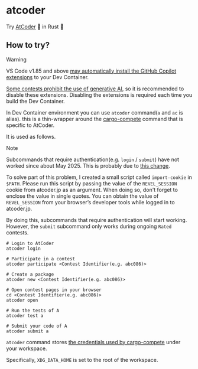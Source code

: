 # atcoder

Try [AtCoder](https://atcoder.jp/) 🐜 in Rust 🦀

## How to try?

> [!WARNING]
> VS Code v1.85 and above [may automatically install the GitHub Copilot extensions](https://github.com/microsoft/vscode-docs/blob/main/remote-release-notes/v1_85.md#automatically-install-the-github-copilot-and-pull-requests-extensions) to your Dev Container.
>
> [Some contests prohibit the use of generative AI](https://info.atcoder.jp/entry/llm-rules-en), so it is recommended to disable these extensions. Disabling the extensions is required each time you build the Dev Container.

In Dev Container environment you can use `atcoder` command(`a` and `ac` is alias). this is a thin-wrapper around the [cargo-compete](https://github.com/qryxip/cargo-compete) command that is specific to AtCoder.

It is used as follows.

> [!NOTE]
> Subcommands that require authentication(e.g. `login` / `submit`) have not worked since about May 2025. This is probably due to [this change](https://atcoder.jp/posts/1456).
>
> To solve part of this problem, I created a small script called `import-cookie` in `$PATH`. Please run this script by passing the value of the `REVEL_SESSION` cookie from atcoder.jp as an argument. When doing so, don't forget to enclose the value in single quotes. You can obtain the value of `REVEL_SESSION` from your browser’s developer tools while logged in to atcoder.jp.
>
> By doing this, subcommands that require authentication will start working. However, the `submit` subcommand only works during ongoing `Rated` contests.

```console
# Login to AtCoder
atcoder login

# Participate in a contest
atcoder participate <Contest Identifier(e.g. abc086)>

# Create a package
atcoder new <Contest Identifier(e.g. abc086)>

# Open contest pages in your browser
cd <Contest Identifier(e.g. abc086)>
atcoder open

# Run the tests of A
atcoder test a

# Submit your code of A
atcoder submit a
```

`atcoder` command stores [the credentials used by cargo-compete](https://github.com/qryxip/cargo-compete/blob/master/README.md#cookies-and-tokens) under your workspace.

Specifically, `XDG_DATA_HOME` is set to the root of the workspace.

